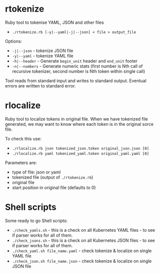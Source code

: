 # rtokenize
Ruby tool to tokenise YAML, JSON and other files
- `./rtokenize.rb [-y|--yaml|-j|--json] < file > output_file`

Options:
- `-j|--json` - tokenize JSON file
- `-y|--yaml` - tokenize YAML file
- `-h|--header` - Generate `begin_unit` header and `end_unit` footer
- `-n|--numbers` - Generate numeric stats (first number is Nth call of recursive tokenizer, second number is Nth token within single call)

Tool reads from standard input and writes to standard output.
Eventual errors are written to standard error.

# rlocalize
Ruby tool to localize tokens in original file.
When we have tokenized file generated, we may want to know where each token is in the original sorce file.

To check this use:
- `./rlocalize.rb json tokenized_json.token original_json.json [0]`
- `./rlocalize.rb yaml tokenized_yaml.token original_yaml.yaml [0]`

Parameters are: 
- type of file: json or yaml
- tokenized file (output of `./rtokenize.rb`)
- original file
- start position in original file (defaults to 0)

# Shell scripts
Some ready to go Shell scripts:
- `./check_yamls.sh` - this is a check on all Kubernetes YAML files - to see if parser works for all of them.
- `./check_jsons.sh` - this is a check on all Kubernetes JSON files - to see if parser works for all of them.
- `./check_yaml.sh file_name.yaml` - check tokenize & localize on single YAML file
- `./check_json.sh file_name.json` - check tokenize & localize on single JSON file

